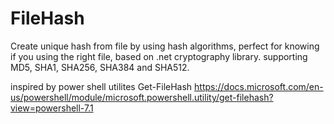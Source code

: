 # FileHash
Create unique hash from file by using hash algorithms, perfect for knowing if you using the right file, based on .net cryptography library.
supporting MD5, SHA1, SHA256, SHA384 and SHA512.

inspired by power shell utilites Get-FileHash
https://docs.microsoft.com/en-us/powershell/module/microsoft.powershell.utility/get-filehash?view=powershell-7.1
